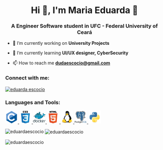 <h1 align="center">Hi 👋, I'm Maria Eduarda 🌸 </h1>
<h3 align="center">A Engineer Software student in UFC - Federal University of Ceará</h3>

- 🔭 I’m currently working on **University Projects**

- 🌱 I’m currently learning **UI/UX designer, CyberSecurity**

- 📫 How to reach me **dudaescocio@gmail.com**

<h3 align="left">Connect with me:</h3>
<p align="left">
<a href="https://linkedin.com/in/eduarda escocio" target="blank"><img align="center" src="https://raw.githubusercontent.com/rahuldkjain/github-profile-readme-generator/master/src/images/icons/Social/linked-in-alt.svg" alt="eduarda escocio" height="30" width="40" /></a>
</p>

<h3 align="left">Languages and Tools:</h3>
<p align="left"> <a href="https://www.cprogramming.com/" target="_blank" rel="noreferrer"> <img src="https://raw.githubusercontent.com/devicons/devicon/master/icons/c/c-original.svg" alt="c" width="40" height="40"/> </a> <a href="https://www.w3schools.com/css/" target="_blank" rel="noreferrer"> <img src="https://raw.githubusercontent.com/devicons/devicon/master/icons/css3/css3-original-wordmark.svg" alt="css3" width="40" height="40"/> </a> <a href="https://www.docker.com/" target="_blank" rel="noreferrer"> <img src="https://raw.githubusercontent.com/devicons/devicon/master/icons/docker/docker-original-wordmark.svg" alt="docker" width="40" height="40"/> </a> <a href="https://www.w3.org/html/" target="_blank" rel="noreferrer"> <img src="https://raw.githubusercontent.com/devicons/devicon/master/icons/html5/html5-original-wordmark.svg" alt="html5" width="40" height="40"/> </a> <a href="https://www.linux.org/" target="_blank" rel="noreferrer"> <img src="https://raw.githubusercontent.com/devicons/devicon/master/icons/linux/linux-original.svg" alt="linux" width="40" height="40"/> </a> <a href="https://www.postgresql.org" target="_blank" rel="noreferrer"> <img src="https://raw.githubusercontent.com/devicons/devicon/master/icons/postgresql/postgresql-original-wordmark.svg" alt="postgresql" width="40" height="40"/> </a> <a href="https://www.python.org" target="_blank" rel="noreferrer"> <img src="https://raw.githubusercontent.com/devicons/devicon/master/icons/python/python-original.svg" alt="python" width="40" height="40"/> </a> </p>

<p><img align="left" src="https://github-readme-stats.vercel.app/api/top-langs?username=eduardaescocio&show_icons=true&locale=en&layout=compact" alt="eduardaescocio" /></p>

<p>&nbsp;<img align="center" src="https://github-readme-stats.vercel.app/api?username=eduardaescocio&show_icons=true&locale=en" alt="eduardaescocio" /></p>

<p><img align="center" src="https://github-readme-streak-stats.herokuapp.com/?user=eduardaescocio&" alt="eduardaescocio" /></p>
